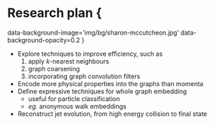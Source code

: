 # Research plan {
data-background-image='img/bg/sharon-mccutcheon.jpg'
data-background-opacity=0.2
}

- Explore techniques to improve efficiency, such as
    1. apply $k$-nearest neighbours
    2. graph coarsening
    3. incorporating graph convolution filters
- Encode more physical properties into the graphs than momenta
- Define expressive techniques for whole graph embedding
    - useful for particle classification
    - _eg._ anonymous walk embeddings
- Reconstruct jet evolution, from high energy collision to final state
